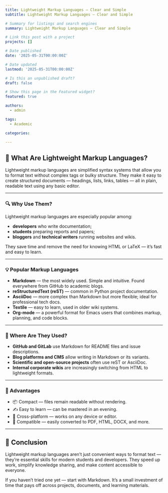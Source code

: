 ```yaml
---
title: Lightweight Markup Languages — Clear and Simple
subtitle: Lightweight Markup Languages — Clear and Simple

# Summary for listings and search engines
summary: Lightweight Markup Languages — Clear and Simple

# Link this post with a project
projects: []

# Date published
date: '2025-05-31T00:00:00Z'

# Date updated
lastmod: '2025-05-31T00:00:00Z'

# Is this an unpublished draft?
draft: false

# Show this page in the Featured widget?
featured: true

authors:
  - admin

tags:
  - Academic

categories:
  
---
```


## 📝 What Are Lightweight Markup Languages?

Lightweight markup languages are simplified syntax systems that allow you to format text without complex tags or bulky structure. They make it easy to create structured documents — headings, lists, links, tables — all in plain, readable text using any basic editor.

---

### 🔍 Why Use Them?

Lightweight markup languages are especially popular among:
- **developers** who write documentation;
- **students** preparing reports and papers;
- **bloggers** and **technical writers** running websites and wikis.

They save time and remove the need for knowing HTML or LaTeX — it’s fast and easy to learn.

---

### 💡 Popular Markup Languages

- **Markdown** — the most widely used. Simple and intuitive. Found everywhere from GitHub to academic blogs.
- **reStructuredText (reST)** — common in Python project documentation.
- **AsciiDoc** — more complex than Markdown but more flexible; ideal for professional tech docs.
- **Textile** — easy to learn, used in older wiki systems.
- **Org-mode** — a powerful format for Emacs users that combines markup, planning, and code blocks.

---

### 📌 Where Are They Used?

- **GitHub and GitLab** use Markdown for README files and issue descriptions.
- **Blog platforms and CMS** allow writing in Markdown or its variants.
- **Scientific and open-source projects** often use reST or AsciiDoc.
- **Internal corporate wikis** are increasingly switching from HTML to lightweight formats.

---

### 🧠 Advantages

- 📦 Compact — files remain readable without rendering.
- ✍️ Easy to learn — can be mastered in an evening.
- 💾 Cross-platform — works on any device or editor.
- 🔄 Compatible — easily converted to PDF, HTML, DOCX, and more.

---

## 🎯 Conclusion

Lightweight markup languages aren’t just convenient ways to format text — they’re essential skills for modern students and developers. They speed up work, simplify knowledge sharing, and make content accessible to everyone.

If you haven’t tried one yet — start with Markdown. It’s a small investment of time that pays off across projects, documents, and learning materials.

